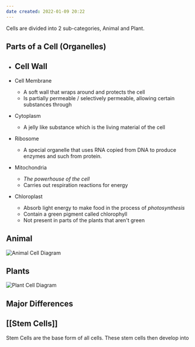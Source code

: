 ```yaml
---
date created: 2022-01-09 20:22
---
```


Cells are divided into 2 sub-categories, Animal and Plant.

## Parts of a Cell (Organelles)

- Cell Wall
	- 

- Cell Membrane
	- A soft wall that wraps around and protects the cell
	- Is partially permeable / selectively permeable, allowing certain substances through

- Cytoplasm
	- A jelly like substance which is the living material of the cell

- Ribosome
	- A special organelle that uses RNA copied from DNA to produce enzymes and such from protein.

- Mitochondria
	- *The powerhouse of the cell*
	- Carries out respiration reactions for energy

- Chloroplast
	- Absorb light energy to make food in the process of *photosynthesis*
	- Contain a green pigment called chlorophyll
	- Not present in parts of the plants that aren't green



## Animal

![Animal Cell Diagram](https://wylited.me/wylinotes/Images/Animal-Cell_2022-01-09.excalidraw.svg)


## Plants

![Plant Cell Diagram](https://wylited.me/wylinotes/Images/Plant-Cell_2022-01-09.excalidraw.svg)

## Major Differences



## [[Stem Cells]]

Stem Cells are the base form of all cells. These stem cells then develop into 